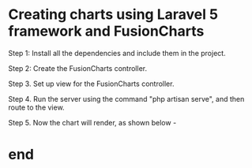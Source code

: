 # Creating charts using Laravel 5 framework and FusionCharts

Step 1: Install all the dependencies and include them in the project.

Step 2: Create the FusionCharts controller.

Step 3. Set up view for the FusionCharts controller.

Step 4. Run the server using the command "php artisan serve", and then route to the view.

Step 5. Now the chart will render, as shown below - 

 


# end
